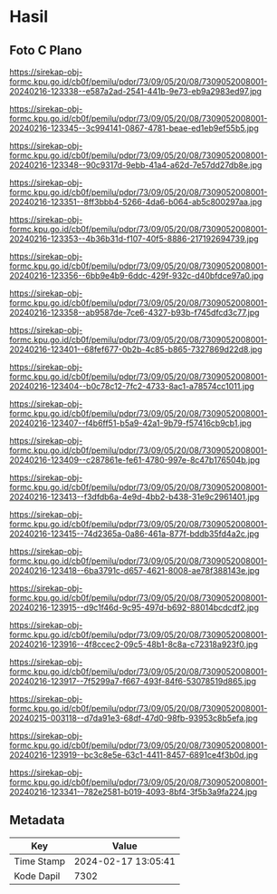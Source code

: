 # Hasil

## Foto C Plano

https://sirekap-obj-formc.kpu.go.id/cb0f/pemilu/pdpr/73/09/05/20/08/7309052008001-20240216-123338--e587a2ad-2541-441b-9e73-eb9a2983ed97.jpg

https://sirekap-obj-formc.kpu.go.id/cb0f/pemilu/pdpr/73/09/05/20/08/7309052008001-20240216-123345--3c994141-0867-4781-beae-ed1eb9ef55b5.jpg

https://sirekap-obj-formc.kpu.go.id/cb0f/pemilu/pdpr/73/09/05/20/08/7309052008001-20240216-123348--90c9317d-9ebb-41a4-a62d-7e57dd27db8e.jpg

https://sirekap-obj-formc.kpu.go.id/cb0f/pemilu/pdpr/73/09/05/20/08/7309052008001-20240216-123351--8ff3bbb4-5266-4da6-b064-ab5c800297aa.jpg

https://sirekap-obj-formc.kpu.go.id/cb0f/pemilu/pdpr/73/09/05/20/08/7309052008001-20240216-123353--4b36b31d-f107-40f5-8886-217192694739.jpg

https://sirekap-obj-formc.kpu.go.id/cb0f/pemilu/pdpr/73/09/05/20/08/7309052008001-20240216-123356--6bb9e4b9-6ddc-429f-932c-d40bfdce97a0.jpg

https://sirekap-obj-formc.kpu.go.id/cb0f/pemilu/pdpr/73/09/05/20/08/7309052008001-20240216-123358--ab9587de-7ce6-4327-b93b-f745dfcd3c77.jpg

https://sirekap-obj-formc.kpu.go.id/cb0f/pemilu/pdpr/73/09/05/20/08/7309052008001-20240216-123401--68fef677-0b2b-4c85-b865-7327869d22d8.jpg

https://sirekap-obj-formc.kpu.go.id/cb0f/pemilu/pdpr/73/09/05/20/08/7309052008001-20240216-123404--b0c78c12-7fc2-4733-8ac1-a78574cc1011.jpg

https://sirekap-obj-formc.kpu.go.id/cb0f/pemilu/pdpr/73/09/05/20/08/7309052008001-20240216-123407--f4b6ff51-b5a9-42a1-9b79-f57416cb9cb1.jpg

https://sirekap-obj-formc.kpu.go.id/cb0f/pemilu/pdpr/73/09/05/20/08/7309052008001-20240216-123409--c287861e-fe61-4780-997e-8c47b176504b.jpg

https://sirekap-obj-formc.kpu.go.id/cb0f/pemilu/pdpr/73/09/05/20/08/7309052008001-20240216-123413--f3dfdb6a-4e9d-4bb2-b438-31e9c2961401.jpg

https://sirekap-obj-formc.kpu.go.id/cb0f/pemilu/pdpr/73/09/05/20/08/7309052008001-20240216-123415--74d2365a-0a86-461a-877f-bddb35fd4a2c.jpg

https://sirekap-obj-formc.kpu.go.id/cb0f/pemilu/pdpr/73/09/05/20/08/7309052008001-20240216-123418--6ba3791c-d657-4621-8008-ae78f388143e.jpg

https://sirekap-obj-formc.kpu.go.id/cb0f/pemilu/pdpr/73/09/05/20/08/7309052008001-20240216-123915--d9c1f46d-9c95-497d-b692-88014bcdcdf2.jpg

https://sirekap-obj-formc.kpu.go.id/cb0f/pemilu/pdpr/73/09/05/20/08/7309052008001-20240216-123916--4f8ccec2-09c5-48b1-8c8a-c72318a923f0.jpg

https://sirekap-obj-formc.kpu.go.id/cb0f/pemilu/pdpr/73/09/05/20/08/7309052008001-20240216-123917--7f5299a7-f667-493f-84f6-53078519d865.jpg

https://sirekap-obj-formc.kpu.go.id/cb0f/pemilu/pdpr/73/09/05/20/08/7309052008001-20240215-003118--d7da91e3-68df-47d0-98fb-93953c8b5efa.jpg

https://sirekap-obj-formc.kpu.go.id/cb0f/pemilu/pdpr/73/09/05/20/08/7309052008001-20240216-123919--bc3c8e5e-63c1-4411-8457-6891ce4f3b0d.jpg

https://sirekap-obj-formc.kpu.go.id/cb0f/pemilu/pdpr/73/09/05/20/08/7309052008001-20240216-123341--782e2581-b019-4093-8bf4-3f5b3a9fa224.jpg


## Metadata

| Key        | Value               |
| ---------- | ------------------- |
| Time Stamp | 2024-02-17 13:05:41 |
| Kode Dapil | 7302                |



